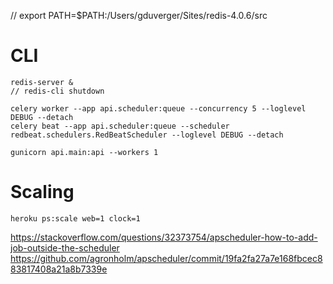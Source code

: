 // export PATH=$PATH:/Users/gduverger/Sites/redis-4.0.6/src

# CLI

	redis-server &
	// redis-cli shutdown

	celery worker --app api.scheduler:queue --concurrency 5 --loglevel DEBUG --detach
	celery beat --app api.scheduler:queue --scheduler redbeat.schedulers.RedBeatScheduler --loglevel DEBUG --detach

	gunicorn api.main:api --workers 1

# Scaling

	heroku ps:scale web=1 clock=1

https://stackoverflow.com/questions/32373754/apscheduler-how-to-add-job-outside-the-scheduler
https://github.com/agronholm/apscheduler/commit/19fa2fa27a7e168fbcec883817408a21a8b7339e
